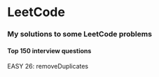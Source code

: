 # LeetCode
### My solutions to some LeetCode problems

#### Top 150 interview questions
EASY
26: removeDuplicates

